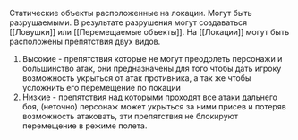 Статические объекты расположенные на локации. Могут быть разрушаемыми. 
В результате разрушения могут создаваться [[Ловушки]] или [[Перемещаемые объекты]]. На [[Локации]] могут быть расположены препятствия двух видов.
1) Высокие - препятствия которые не могут преодолеть персонажи и большинство атак, они предназначены для того чтобы дать игроку возможность укрыться от атак противника, а так же чтобы усложнить его перемещение по локации
2) Низкие - препятствия над которыми проходят все атаки дальнего боя, (неточно) персонаж может укрыться за ними присев и потеряв возможность атаковать, эти препятствия не блокируют перемещение в режиме полета.